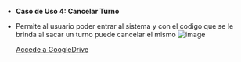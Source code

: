 * **Caso de Uso 4: Cancelar Turno**
* Permite al usuario poder entrar al sistema y con el codigo que se le brinda al sacar un turno puede cancelar el mismo
  ![image](https://github.com/user-attachments/assets/035ac8a9-5cf2-45f3-bcc1-b3dd711bc1e9)
  
  [Accede a GoogleDrive](https://drive.google.com/file/d/1AaxT0BFzQQsMf1bra2WM4-rRiNd-f5Zu/view?usp=drive_link)

  
